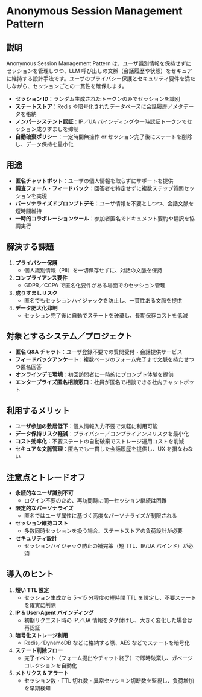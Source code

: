 # Anonymous Session Management Pattern

## 説明  
Anonymous Session Management Pattern は、ユーザ識別情報を保持せずにセッションを管理しつつ、LLM 呼び出しの文脈（会話履歴や状態）をセキュアに維持する設計手法です。ユーザのプライバシー保護とセキュリティ要件を満たしながら、セッションごとの一貫性を確保します。  
- **セッション ID**：ランダム生成されたトークンのみでセッションを識別  
- **ステートストア**：Redis や暗号化されたデータベースに会話履歴／メタデータを格納  
- **ノンパーシステント認証**：IP／UA バインディングや一時認証トークンでセッション成りすましを抑制  
- **自動破棄ポリシー**：一定時間無操作 or セッション完了後にステートを削除し、データ保持を最小化  

## 用途  
- **匿名チャットボット**：ユーザの個人情報を取らずにサポートを提供  
- **調査フォーム・フィードバック**：回答者を特定せずに複数ステップ質問セッションを実現  
- **パーソナライズドプロンプトデモ**：ユーザ情報を不要としつつ、会話文脈を短時間維持  
- **一時的コラボレーションツール**：参加者匿名でドキュメント要約や翻訳を協調実行  

## 解決する課題  
1. **プライバシー保護**  
   - 個人識別情報（PII）を一切保存せずに、対話の文脈を保持  
2. **コンプライアンス要件**  
   - GDPR／CCPA で匿名化要件がある場面でのセッション管理  
3. **成りすましリスク**  
   - 匿名でもセッションハイジャックを防止し、一貫性ある文脈を提供  
4. **データ肥大化抑制**  
   - セッション完了後に自動でステートを破棄し、長期保存コストを低減  

## 対象とするシステム／プロジェクト  
- **匿名 Q&A チャット**：ユーザ登録不要での質問受付・会話提供サービス  
- **フィードバックアンケート**：複数ページのフォーム完了まで文脈を持たせつつ匿名回答  
- **オンラインデモ環境**：初回訪問者に一時的にプロンプト体験を提供  
- **エンタープライズ匿名相談窓口**：社員が匿名で相談できる社内チャットボット  

## 利用するメリット  
- **ユーザ参加の敷居低下**：個人情報入力不要で気軽に利用可能  
- **データ保持リスク軽減**：プライバシー／コンプライアンスリスクを最小化  
- **コスト効率化**：不要ステートの自動破棄でストレージ運用コストを削減  
- **セキュアな文脈管理**：匿名でも一貫した会話履歴を提供し、UX を損なわない  

## 注意点とトレードオフ  
- **永続的なユーザ識別不可**  
  - ログイン不要のため、再訪問時に同一セッション継続は困難  
- **限定的なパーソナライズ**  
  - 匿名ではユーザ属性に基づく高度なパーソナライズが制限される  
- **セッション維持コスト**  
  - 多数同時セッションを扱う場合、ステートストアの負荷設計が必要  
- **セキュリティ設計**  
  - セッションハイジャック防止の補完策（短 TTL、IP/UA バインド）が必須  

## 導入のヒント  
1. **短い TTL 設定**  
   - セッション生成から 5～15 分程度の短時間 TTL を設定し、不要ステートを確実に削除  
2. **IP & User-Agent バインディング**  
   - 初期リクエスト時の IP／UA 情報をタグ付けし、大きく変化した場合は再認証  
3. **暗号化ストレージ利用**  
   - Redis／DynamoDB などに格納する際、AES などでステートを暗号化  
4. **ステート削除フロー**  
   - 完了イベント（フォーム提出やチャット終了）で即時破棄し、ガベージコレクションを自動化  
5. **メトリクス & アラート**  
   - セッション数・TTL 切れ数・異常セッション切断数を監視し、負荷増加を早期検知  
